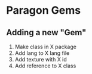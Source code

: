 # Paragon Gems

## Adding a new "Gem"
1. Make class in X package
2. Add lang to X lang file
3. Add texture with X id
4. Add reference to X class
